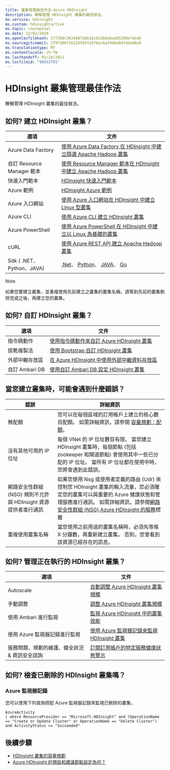 ```yaml
---
title: 叢集管理最佳作法-Azure HDInsight
description: 瞭解管理 HDInsight 叢集的最佳做法。
ms.service: hdinsight
ms.custom: hdinsightactive
ms.topic: conceptual
ms.date: 12/02/2019
ms.openlocfilehash: 27f390c3634887dd616c62dbbd4ad85209efde46
ms.sourcegitcommit: 2f9f306fa5224595fa5f8ec6af498a0df4de08a8
ms.translationtype: MT
ms.contentlocale: zh-TW
ms.lasthandoff: 01/28/2021
ms.locfileid: "98933701"
---
```

# <a name="hdinsight-cluster-management-best-practices"></a>HDInsight 叢集管理最佳作法

瞭解管理 HDInsight 叢集的最佳做法。

## <a name="how-do-i-create-hdinsight-clusters"></a>如何? 建立 HDInsight 叢集？

| 選項 | 文件 |
|---|---|
| Azure Data Factory | [使用 Azure Data Factory 在 HDInsight 中建立隨選 Apache Hadoop 叢集](./hdinsight-hadoop-create-linux-clusters-adf.md) |
| 自訂 Resource Manager 範本 | [使用 Resource Manager 範本在 HDInsight 中建立 Apache Hadoop 叢集](./hdinsight-hadoop-create-linux-clusters-arm-templates.md) |
| 快速入門範本 | [HDInsight 快速入門範本](https://azure.microsoft.com/resources/templates/?term=hdinsight) |
| Azure 範例 | [HDInsight Azure 範例](/samples/browse/?products=azure-hdinsight) |
| Azure 入口網站 | [使用 Azure 入口網站在 HDInsight 中建立 Linux 型叢集](./spark/apache-spark-intellij-tool-plugin.md) |
| Azure CLI | [使用 Azure CLI 建立 HDInsight 叢集](./hdinsight-hadoop-create-linux-clusters-azure-cli.md) |
| Azure PowerShell | [使用 Azure PowerShell 在 HDInsight 中建立以 Linux 為基礎的叢集](./hdinsight-hadoop-create-linux-clusters-azure-powershell.md) |
| cURL | [使用 Azure REST API 建立 Apache Hadoop 叢集](./hdinsight-hadoop-create-linux-clusters-curl-rest.md) |
| Sdk ( .NET、Python、JAVA)  | [.Net](/dotnet/api/overview/azure/hdinsight?view=azure-dotnet&preserve-view=true)、 [Python](/python/api/overview/azure/hdinsight?preserve-view=true&view=azure-python)、 [JAVA](/java/api/overview/azure/hdinsight?preserve-view=true&view=azure-java-stable)、 [Go](./hdinsight-go-sdk-overview.md) |

> [!Note]
> 如果您要建立叢集，並重複使用先前建立之叢集的叢集名稱，請等到先前的叢集刪除完成之後，再建立您的叢集。

## <a name="how-do-i-customize-hdinsight-clusters"></a>如何? 自訂 HDInsight 叢集？

| 選項 | 文件 |
|---|---|
| 指令碼動作 | [使用指令碼動作來自訂 Azure HDInsight 叢集](./hdinsight-hadoop-customize-cluster-linux.md) |
| 拔靴複製法 | [使用 Bootstrap 自訂 HDInsight 叢集](./hdinsight-hadoop-customize-cluster-bootstrap.md) |
| 外部中繼存放區 | [在 Azure HDInsight 中使用外部中繼資料存放區](./hdinsight-use-external-metadata-stores.md) |
| 自訂 Ambari DB | [使用自訂 Ambari DB 設定 HDInsight 叢集](./hdinsight-custom-ambari-db.md) |

## <a name="what-are-some-errors-i-might-face-when-creating-clusters"></a>當您建立叢集時，可能會遇到什麼錯誤？

| 錯誤 | 詳細資訊 |
|---|---|
| 無配額 | 您可以在每個區域的訂用帳戶上建立的核心數目配額。 如需詳細資訊，請參閱 [容量規劃：配額](./hdinsight-capacity-planning.md)。 |
| 沒有其他可用的 IP 位址 | 每個 VNet 的 IP 位址數目有限。 當您建立 HDInsight 叢集時，每個節點 (包括 zookeeper 和閘道節點) 會使用其中一些已分配的 IP 位址。 當所有 IP 位址都在使用中時，您將會遇到此錯誤。  |
| 網路安全性群組 (NSG) 規則不允許與 HDInsight 資源提供者進行通訊 | 如果您使用 Nsg 或使用者定義的路由 (Udr) 來控制您 HDInsight 叢集的輸入流量，您必須確定您的叢集可以與重要的 Azure 健康狀態和管理服務進行通訊。 如需詳細資訊，請參閱[網路安全性群組 (NSG) Azure HDInsight 的服務](./hdinsight-service-tags.md)標籤 |
| 重複使用叢集名稱 | 當您使用之前用過的叢集名稱時，必須先等候 X 分鐘數，再重新建立叢集。 否則，您會看到該資源已經存在的訊息。 |

## <a name="how-do-i-manage-running-hdinsight-clusters"></a>如何? 管理正在執行的 HDInsight 叢集？

| 選項 | 文件 |
|---|---|
| Autoscale | [自動調整 Azure HDInsight 叢集規模](./hdinsight-autoscale-clusters.md) |
| 手動調整 | [調整 Azure HDInsight 叢集規模](./hdinsight-scaling-best-practices.md) |
| 使用 Ambari 進行監視| [監視 Azure HDInsight 中的叢集效能](./hdinsight-key-scenarios-to-monitor.md) |
| 使用 Azure 監視器記錄進行監視 | [使用 Azure 監視器記錄來監視 HDInsight 叢集](./hdinsight-hadoop-oms-log-analytics-tutorial.md) |
| 服務問題、規劃的維護、健全狀況 & 資訊安全諮詢 | [訂閱訂用帳戶的特定服務健康狀態警示](../service-health/alerts-activity-log-service-notifications-portal.md) |


## <a name="how-do-i-check-on-deleted-hdinsight-clusters"></a>如何? 檢查已刪除的 HDInsight 叢集嗎？

### <a name="azure-monitor-logs"></a>Azure 監視器記錄

您可以使用下列查詢搭配 Azure 監視器記錄來監視已刪除的叢集。

```loganalytics
AzureActivity
| where ResourceProvider == "Microsoft.HDInsight" and (OperationName == "Create or Update Cluster" or OperationName == "Delete Cluster") and ActivityStatus == "Succeeded"
```

## <a name="next-steps"></a>後續步驟

* [HDInsight 叢集的容量規劃](./hdinsight-capacity-planning.md)
* [Azure HDInsight 的預設和建議節點設定為何？](./hdinsight-supported-node-configuration.md)
